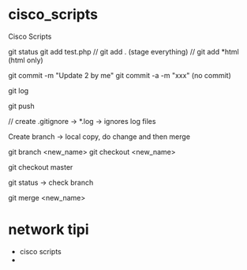 # cisco_scripts
Cisco Scripts



git status
git add test.php // git add . (stage everything) // git add *html (html only)

git commit -m "Update 2 by me"
git commit -a -m "xxx" (no commit)

git log

git push



// 
create .gitignore ->  *.log -> ignores log files



Create branch
-> local copy, do change and then merge

git branch <new_name> 
git checkout <new_name>

git checkout master

git status -> check branch

git merge <new_name>


# network tipi
- cisco scripts
-